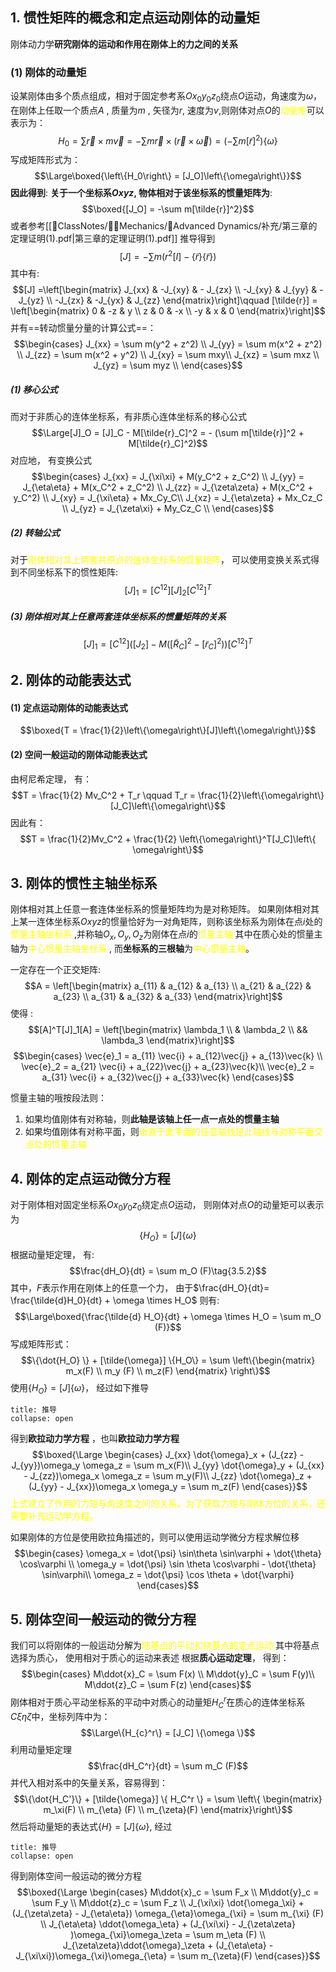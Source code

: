 ## 1. 惯性矩阵的概念和定点运动刚体的动量矩
刚体动力学**研究刚体的运动和作用在刚体上的力之间的关系**
### (1) 刚体的动量矩
设某刚体由多个质点组成，相对于固定参考系$Ox_0 y_0z_0$绕点$O$运动，角速度为$\omega$，在刚体上任取一个质点$A$ , 质量为$m$ , 矢径为$r$, 速度为$v$,则刚体对点$O$的<mark style="background: transparent; color: yellow">动量矩</mark>可以表示为：
$$H_0  = \sum \vec{r}\times  m\vec{v} = -\sum m \vec{r}\times  (\vec{r}\times\vec{ \omega}) = \left(- \sum m [\tilde{r}]^2 \right)\left\{\omega\right\}$$
写成矩阵形式为：
$$\Large\boxed{\left\{H_0\right\}  = [J_O]\left\{\omega\right\}}$$
**因此得到**: **关于一个坐标系$Oxyz$, 物体相对于该坐标系的惯量矩阵为**: 
$$\boxed{[J_O] = -\sum m[\tilde{r}]^2}$$
或者参考[[📘ClassNotes/👨‍🔧Mechanics/🏃Advanced Dynamics/补充/第三章的定理证明(1).pdf|第三章的定理证明(1).pdf]] 推导得到
$$[J] = - \sum m\left(r^2 [I] -\left\{ \tilde{r}\right\}\left\{ \tilde{r}\right\}\right)$$
其中有: 
$$[J] =\left[\begin{matrix}
J_{xx} & -J_{xy} & - J_{zx} \\
-J_{xy} & J_{yy} & -J_{yz} \\
-J_{zx} & -J_{yx} & J_{zz}
\end{matrix}\right]\qquad [\tilde{r}] = \left[\begin{matrix}
0 & -z & y \\
z & 0 & -x \\
-y & x & 0
\end{matrix}\right]$$
并有==转动惯量分量的计算公式==：
$$\begin{cases}
J_{xx} = \sum m(y^2 + z^2) \\
J_{yy} = \sum m(x^2 + z^2) \\
J_{zz} = \sum m(x^2 + y^2) \\
J_{xy} = \sum  mxy\\
J_{xz} = \sum mxz \\
J_{yz} = \sum myz \\
\end{cases}$$

##### (1) 移心公式
而对于非质心的连体坐标系，有非质心连体坐标系的移心公式
$$\Large[J]_O = [J]_C - M[\tilde{r}_C]^2 = - (\sum m[\tilde{r}]^2 + M[\tilde{r}_C]^2)$$
对应地， 有变换公式
$$\begin{cases}
J_{xx} = J_{\xi\xi} + M(y_C^2 + z_C^2) \\
J_{yy} = J_{\eta\eta} +  M(x_C^2 + z_C^2) \\
J_{zz} = J_{\zeta\zeta} +  M(x_C^2 + y_C^2) \\
J_{xy} = J_{\xi\eta} + Mx_Cy_C\\
J_{xz} = J_{\eta\zeta} + Mx_Cz_C \\
J_{yz} = J_{\zeta\xi} + My_Cz_C \\
\end{cases}$$
##### (2) 转轴公式
对于<mark style="background: transparent; color: yellow">刚体相对其上两套共原点的连体坐标系的惯量矩阵</mark>， 可以使用变换关系式得到不同坐标系下的惯性矩阵: 
$$[J]_1 = [C^{12}][J]_2[C^{12}]^T$$

##### (3)  刚体相对其上任意两套连体坐标系的惯量矩阵的关系
$$[J]_1  = [C^{12}]\left([J_{2}] - M ([\tilde{R}_C]^2 - [\tilde{r}_C]^2)\right)[C^{12}]^T$$

## 2. 刚体的动能表达式
#### (1) 定点运动刚体的动能表达式
$$\boxed{T = \frac{1}{2}\left\{\omega\right\}[J]\left\{\omega\right\}}$$
#### (2) 空间一般运动的刚体动能表达式
由柯尼希定理， 有： 
$$T = \frac{1}{2} Mv_C^2 +  T_r \qquad T_r = \frac{1}{2}\left\{\omega\right\}[J_C]\left\{\omega\right\}$$
因此有：  
$$T = \frac{1}{2}Mv_C^2 + \frac{1}{2} \left\{\omega\right\}^T[J_C]\left\{ \omega\right\}$$

## 3. 刚体的惯性主轴坐标系
刚体相对其上任意一套连体坐标系的惯量矩阵均为是对称矩阵。 如果刚体相对其上某一连体坐标系$Oxyz$的惯量恰好为一对角矩阵，则称该坐标系为刚体在点$i$处的<mark style="background: transparent; color: yellow">惯量主轴坐标系</mark> ,并称轴$O_x , O_y , O_z$为刚体在点$i$的<mark style="background: transparent; color: yellow">惯量主轴</mark>
其中在质心处的惯量主轴为<mark style="background: transparent; color: yellow">中心惯量主轴坐标系 </mark>, 而**坐标系的三根轴**为<mark style="background: transparent; color: yellow">中心惯量主轴</mark>。

一定存在一个正交矩阵: 
$$A = \left[\begin{matrix}
a_{11} & a_{12} & a_{13} \\
a_{21} & a_{22} & a_{23} \\
a_{31} & a_{32} & a_{33}
\end{matrix}\right]$$
使得 : 
$$[A]^T[J]_1[A]  = \left[\begin{matrix}
\lambda_1 \\
& \lambda_2 \\
&& \lambda_3 
\end{matrix}\right]$$
$$\begin{cases}
\vec{e}_1 = a_{11} \vec{i} + a_{12}\vec{j} + a_{13}\vec{k} \\
\vec{e}_2 = a_{21} \vec{i} + a_{22}\vec{j} + a_{23}\vec{k}\\
\vec{e}_2 = a_{31} \vec{i} + a_{32}\vec{j} + a_{33}\vec{k}
\end{cases}$$

惯量主轴的哦按段法则： 
1. 如果均值刚体有对称轴，则**此轴是该轴上任一点一点处的惯量主轴**
2. 如果均值刚体有对称平面，则<mark style="background: transparent; color: yellow">垂直于此平面的任意轴线是此轴线与对称平面交点处的惯量主轴</mark>

## 4. 刚体的定点运动微分方程
对于刚体相对固定坐标系$Ox_0y_0z_0$绕定点$O$运动， 则刚体对点$O$的动量矩可以表示为
$$\{ H_O\} = [J]\{ \omega\}$$
根据动量矩定理， 有:
$$\frac{dH_O}{dt} = \sum m_O (F)\tag{3.5.2}$$
其中，$F$表示作用在刚体上的任意一个力， 由于$\frac{dH_O}{dt}= \frac{\tilde{d}H_0}{dt} + \omega \times H_O$
则有:
$$\Large\boxed{\frac{\tilde{d} H_O}{dt} + \omega \times H_O = \sum m_O (F)}$$
写成矩阵形式： 
$$\{\dot{H_O} \} + [\tilde{\omega}] \{H_O\} = \sum \left\{\begin{matrix}
m_x(F) \\ m_y (F) \\ m_z(F)
\end{matrix} \right\}$$
使用$\{H_O\} = [J]\{ \omega\}$， 经过如下推导

`````ad-todo
title: 推导
collapse: open
`````

得到**欧拉动力学方程** ，也叫**欧拉动力学方程**
$$\boxed{\Large
\begin{cases}
J_{xx} \dot{\omega}_x + (J_{zz} - J_{yy})\omega_y \omega_z = \sum m_x(F)\\
J_{yy} \dot{\omega}_y + (J_{xx} - J_{zz})\omega_x \omega_z = \sum m_y(F)\\
J_{zz} \dot{\omega}_z + (J_{yy} - J_{xx})\omega_x \omega_y = \sum m_z(F)
\end{cases}}$$
<mark style="background: transparent; color: yellow">上式建立了作用的力矩与角速度之间的关系，为了获取力矩与刚体方位的关系，还需要补充运动学方程。</mark>

如果刚体的方位是使用欧拉角描述的，则可以使用运动学微分方程求解位移
$$\begin{cases}
\omega_x = \dot{\psi} \sin\theta  \sin\varphi + \dot{\theta} \cos\varphi \\
\omega_y = \dot{\psi} \sin \theta \cos\varphi - \dot{\theta} \sin\varphi\\
\omega_z = \dot{\psi} \cos \theta + \dot{\varphi}
\end{cases}$$
## 5. 刚体空间一般运动的微分方程 
我们可以将刚体的一般运动分解为<mark style="background: transparent; color: yellow">随基点的平动和绕基点的定点运动</mark>
其中将基点选择为质心， 使用相对于质心的运动来表述
根据**质心运动定理**， 得到：
$$\begin{cases}
M\ddot{x}_C = \sum F(x) \\
M\ddot{y}_C = \sum F(y)\\
M\ddot{z}_C = \sum F(z)
\end{cases}$$
刚体相对于质心平动坐标系的平动中对质心的动量矩$H^r_C$在质心的连体坐标系$C\xi\eta \zeta$中，坐标列阵中为：
$$\Large\{H_{c}^r\} = [J_C] \{\omega \}$$
利用动量矩定理
$$\frac{dH_C^r}{dt} = \sum m_C (F)$$
并代入相对系中的矢量关系，容易得到：
$$\{\dot{H_C'}\} + [\tilde{\omega}] \{ H_C^r \} = \sum \left\{ \begin{matrix}
m_\xi(F) \\ m_{\eta} (F) \\ m_{\zeta}(F)
\end{matrix}\right\}$$
然后将动量矩的表达式$\{ H\} = [J]\{\omega\}$, 经过
`````ad-todo
title: 推导
collapse: open
`````
得到刚体空间一般运动的微分方程 
$$\boxed{\Large
\begin{cases}
M\ddot{x}_c = \sum F_x \\
M\ddot{y}_c = \sum F_y \\
M\ddot{z}_c = \sum F_z \\
J_{\xi\xi} \dot{\omega_\xi} + (J_{\zeta\zeta} - J_{\eta\eta}) \omega_{\eta}\omega_{\xi} = \sum m_{\xi} (F) \\ 
J_{\eta\eta} \ddot{\omega_\eta} + (J_{\xi\xi} - J_{\zeta\zeta} )\omega_{\xi}\omega_\zeta = \sum m_\eta (F) \\
J_{\zeta\zeta}\ddot{\omega}_\zeta + (J_{\eta\eta} - J_{\xi\xi})\omega_{\xi}\omega_{\eta} = \sum m_{\zeta}(F)
\end{cases}}$$


